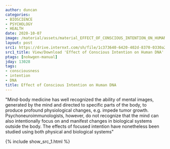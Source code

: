 ```yaml
---
author: duncan
categories:
- BIOSCIENCE
- PSYCHOLOGY
- HEALTH
date: 2020-10-07
image: /material/assets/material_EFFECT_OF_CONSCIOUS_INTENTION_ON_HUMAN_DNA.png
layout: post
src1: https://drive.internxt.com/sh/file/1c373640-6420-402d-8370-0330a2f10881/214ad19a9111b9ee370850e61ac3011ef5192e9a609c39de02af5c4aa0671a63
src1_title: View/Download 'Effect of Conscious Intention on Human DNA' (12 pages)
ptags: [nokwgen-manual]
jday: 13028
tags:
- consciousness
- intention
- DNA
title: Effect of Conscious Intention on Human DNA
---
```


"Mind-body medicine has well recognized the ability of mental images, generated by the mind and directed to specific parts of the body, to produce profound physiological changes, e.g. impede tumor growth. Psychoneuroimmunologists, however, do not recognize that the mind can also intentionally focus on and manifest changes in biological systems outside the body. The effects of focused intention have nonetheless been studied using both physical and biological systems"

<!--more-->

{% include show_src_1.html %}
